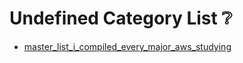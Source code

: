 # Undefined Category List ❔
- [master_list_i_compiled_every_major_aws_studying](https://www.reddit.com/r/AWSCertifications/comments/lldzma/master_list_i_compiled_every_major_aws_studying/)
